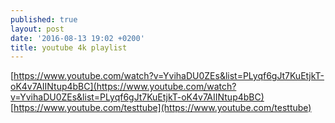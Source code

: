 ```yaml
---
published: true
layout: post
date: '2016-08-13 19:02 +0200'
title: youtube 4k playlist
---
```

[https://www.youtube.com/watch?v=YvihaDU0ZEs&list=PLyqf6gJt7KuEtjkT-oK4v7AIINtup4bBC](https://www.youtube.com/watch?v=YvihaDU0ZEs&list=PLyqf6gJt7KuEtjkT-oK4v7AIINtup4bBC)  
[https://www.youtube.com/testtube](https://www.youtube.com/testtube)
